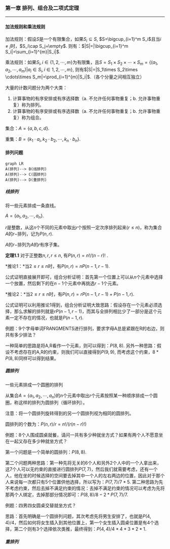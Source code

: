 ### 第一章 排列、组合及二项式定理

---

#### 加法规则和乘法规则

加法规则：假设$S$是一个有限集合，如果$S_i\subseteq S$, $S=\bigcup_{i=1}^m S_i$且当$i\neq j$时，$S_i\cap S_j=\empty$. 则有：$|S|=|\bigcup_{i=1}^m S_i|=\sum_{i=1}^{m}|S_i|$.

乘法规则：如果$S_i,i\in \{1,2,\cdots,m\}$为有限集，且$S=S_1\times S_2\times \cdots \times S_m=\{(a_1,a_2,\cdots, a_m)| a_i \in S_i, i\in 1,2,\cdots,m\}$, 则有$|S|=|S_1\times S_2\times \cdots\times S_m|=\prod_{i=1}^{m}|S_i|$.（各个分量之间相互独立）

大量的计数问题分为两个大类：

1. 计算事物的有序安排或有序选择数（a. 不允许任何事物重复；b. 允许事物重复）称为排列。
2. 计算事物的有序安排或有序选择数（a. 不允许任何事物重复；b. 允许事物重复）称为组合。

集合：$A=\{a,b,c,d\}$.

重集：$B=\{k_1\cdot a_i,k_2\cdot b_2,\cdots,k_n\cdot b_n\}$.

#### 排列问题

```mermaid
graph LR
A(排列)--> B(线排列)
A(排列)--> C(圆排列)
A(排列)--> D(重排列)
```

##### 线排列

将一些元素排成一条直线。

$A=\{a_1,a_2,\cdots,a_n\}$.

$r$是整数，从这$n$个不同的元素中取出$r$个按照一定次序排列起来$(r\leq n)$，称为集合$A$的$r-$排列，记为$P(n,r)$.

$A$的$r-$排列为$A$的$r$有序子集。

**定理1.1** 对于正整数$n,r,r\leq n$, 有$P(n,r)=n!/(n-r)!$ .

*推论1：*当$2\leq r \leq n$时，有$P(n,r)=nP(n-1,r-1)$.

公式证明直接展开即可，组合分析证明：首先第一个位置上可以从$n$个元素中选择一个放置，然后剩下的在$n-1$个元素中再挑选$r-1$个元素。

*推论2：*当$2\leq r \leq n$时，有$P(n,r)=rP(n-1,r-1) + P(n-1,r)$.

公式证明可以利用推论1得到，组合分析证明大致思路：假设存在一个元素必须选择，那么求解的排列就是$rP(n-1,r-1)$，而其与全排列相比少了一部分是这个元素一定不存在的情况，也就是$P(n-1,r)$.

例题：9个字母单词FRANGMENTS进行排列，要求字母A总是紧跟在R的右边，则共有多少排法？

一种简单的思路是将A,R看作一个元素，则可以得到：$P(8,8)$. 另外一种思路：假设不考虑存在的A,R的约束，则我们可以直接得到$P(9,9)$, 而考虑这个约束，$8*P(8,8)$同样可以得到结果。

##### 圆排列

一些元素排成一个圆圈的排列

从集合$A=\{a_1,a_2,\cdots,a_n\}$的$n$个元素中取出$r$个元素按照某一种顺序排成一个圆圈，称这样的排列为圆排列（循环排列）。

注意：将一个圆排列旋转得到的另一个圆排列视为相同的圆排列。

圆排列的个数为：$P(n,r)/r=n!/(r(n-r)!)$

例题：8个人围成圆桌就餐，请问一共有多少种就坐方式？如果有两个人不愿意坐在一起又存在多少种就坐方式？

第一个问题是一个简单的圆排列：$P(8,8)$.

第二个问题两种思路：第一种先将无关的6个人和另外2个人中的一个人拿出来，这7个人可以无约束的直接进行圆排列$P(7,7)$，然后我们就需要考虑，还有一个人，他在坐的时候选择的空间要去掉其中一个人的左右两边的位置，因此对于那个人来说每一次都只有5个位置供他选择，所以写为：$P(7,7)/7 * 5$. 第二种思路为先不考虑约束，然后去掉不满足约束的情况：去掉不满足约束的情况可以考虑为先将那两个人绑定，去掉那部分情况即可：$P(8,8)/8 - 2 * P(7,7)/7$.

例题：四男四女圆桌交替就坐方式？

思路：首先明确是一个圆排列问题，其次考虑先将男生安排了，也就是$P(4,4)/4$，然后如何将女生插入到其他位置上，第一个女生插入圆桌位置是有4个选择，第二个则有3个选择依次类推，最终得到：$P(4,4)/4 * 4 * 3*2*1$.

##### 重排列

